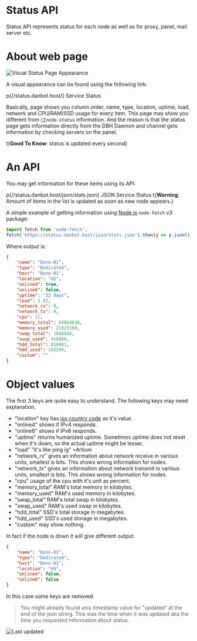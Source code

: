# Status API

Status API represents status for each node as well as for proxy, panel, mail server etc.

# About web page

![Visual Status Page Appearance](/content/status-api/appearance.png)

A visual appearance can be found using the following link:

p{//status.danbot.host/} Service Status

Basically, page shows you column order, name, type, location, uptime, load, network and CPU/RAM/SSD usage for every item. This page may show you different from `🚦╏node-status` information. And the reason is that the status page gets information directly from the DBH Daemon and channel gets information by checking servers on the panel.

t{**Good To Know**: status is updated every second}

# An API

You may get information for these items using its API:

p{//status.danbot.host/json/stats.json} JSON Service Status
t{**Warning**: Amount of items in the list is updated as soon as new node appears.}

A simple example of getting information using [Node.js](/server/development/nodejs) `node-fetch` v3 package:

```js
import fetch from 'node-fetch';
fetch('https://status.danbot.host/json/stats.json').then(y => y.json()).then(y => y.servers.find(x => x.name == "Dono-01"));
```

Where output is:

```json
{
    "name": "Dono-01",
    "type": "Dedicated",
    "host": "Dono-01",
    "location": "US",
    "online4": true,
    "online6": false,
    "uptime": "12 days",
    "load": 3.02,
    "network_rx": 0,
    "network_tx": 0,
    "cpu": 11,
    "memory_total": 65864620,
    "memory_used": 21825360,
    "swap_total": 1048568,
    "swap_used": 410880,
    "hdd_total": 858061,
    "hdd_used": 193299,
    "custom": ""
}
```

# Object values

The first 3 keys are quite easy to understand. The following keys may need explanation.
* "location" key has [iso country code](https://en.wikipedia.org/wiki/List_of_ISO_3166_country_codes) as it's value.
* "online4" shows if IPv4 responds.
* "online6" shows if IPv6 responds.
* "uptime" returns humanized uptime. Sometimes uptime does not reset when it's down, so the actual uptime might be lesser.
* "load" "It's like ping ig" ~Artiom
* "network_rx" gives an information about network receive in various units, smallest is bits. This shows wrong information for nodes.
* "network_tx" gives an information about network transmit in various units, smallest is bits. This shows wrong information for nodes.
* "cpu" usage of the cpu with it's unit as percent.
* "memory_total" RAM's total memory in kilobytes.
* "memory_used" RAM's used memory in kilobytes.
* "swap_total" RAM's total swap in kilobytes.
* "swap_used" RAM's used swap in kilobytes.
* "hdd_total" SSD's total storage in megabytes.
* "hdd_used" SSD's used storage in megabytes.
* "custom" may show nothing.

In fact if the node is down it will give different output:

```json
{
    "name": "Dono-01",
    "type": "Dedicated",
    "host": "Dono-01",
    "location": "US",
    "online4": false,
    "online6": false
}
```

In this case some keys are removed.

> You might already found unix timestamp value for "updated" at the end of the json string. This was the time when it was updated aka the time you requested information about status.

![Last updated](/content/status-api/last-updated.png)
